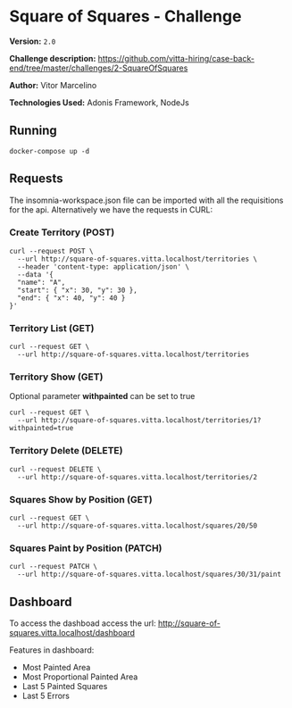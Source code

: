 # Square of Squares - Challenge
**Version:** `2.0`

**Challenge description:** https://github.com/vitta-hiring/case-back-end/tree/master/challenges/2-SquareOfSquares

**Author:** Vitor Marcelino

**Technologies Used:** Adonis Framework, NodeJs

## Running
```
docker-compose up -d
```

## Requests
The insomnia-workspace.json file can be imported with all the requisitions for the api. Alternatively we have the requests in CURL:

### Create Territory (POST)
```
curl --request POST \
  --url http://square-of-squares.vitta.localhost/territories \
  --header 'content-type: application/json' \
  --data '{
  "name": "A",
  "start": { "x": 30, "y": 30 },
  "end": { "x": 40, "y": 40 }
}'
```

### Territory List (GET)
```
curl --request GET \
  --url http://square-of-squares.vitta.localhost/territories
```

### Territory Show (GET)
Optional parameter **withpainted** can be set to true
```
curl --request GET \
  --url http://square-of-squares.vitta.localhost/territories/1?withpainted=true
```

### Territory Delete (DELETE)
```
curl --request DELETE \
  --url http://square-of-squares.vitta.localhost/territories/2
```

### Squares Show by Position (GET)
```
curl --request GET \
  --url http://square-of-squares.vitta.localhost/squares/20/50
```

### Squares Paint by Position (PATCH)
```
curl --request PATCH \
  --url http://square-of-squares.vitta.localhost/squares/30/31/paint
```

## Dashboard
To access the dashboad access the url: http://square-of-squares.vitta.localhost/dashboard

Features in dashboard:

- Most Painted Area
- Most Proportional Painted Area
- Last 5 Painted Squares
- Last 5 Errors
